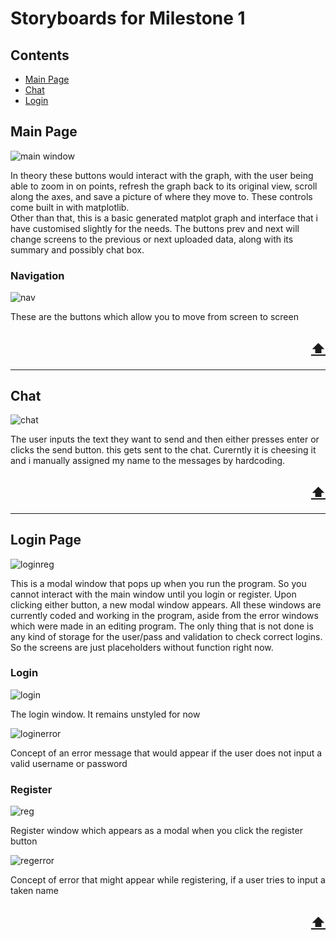 # Storyboards for Milestone 1

## Contents
- [Main Page](#main-page)  
- [Chat](#chat)  
- [Login](#login-page)  

## Main Page
![main window](https://raw.githubusercontent.com/d3aths/SDV602-Project/master/Milestone-1/storyboard/main%20window%20v3.png?token=AD26CGCOK64SHGCV52V6TOLBFRAUI)

In theory these buttons would interact with the graph, with the user being able to zoom in on points, refresh the graph back to its original view, scroll along the axes, and save a picture of where they move to. These controls come built in with matplotlib.  
Other than that, this is a basic generated matplot graph and interface that i have customised slightly for the needs. The buttons prev and next will change screens to the previous or next uploaded data, along with its summary and possibly chat box.

### Navigation
![nav](https://github.com/d3aths/SDV602-Project/blob/master/Milestone-1/storyboard/nav.png?raw=true)

These are the buttons which allow you to move from screen to screen

<h2 align="right">
  
[⬆](#contents)

---

## Chat
![chat](https://raw.githubusercontent.com/d3aths/SDV602-Project/master/Milestone-1/storyboard/project%20chat.gif?token=AD26CGBHZGNS5EZBZGHYXC3BFRBWK)

The user inputs the text they want to send and then either presses enter or clicks the send button. this gets sent to the chat. Curerntly it is cheesing it and i manually assigned my name to the messages by hardcoding.

<h2 align="right">
  
[⬆](#contents)

---
  
## Login Page
![loginreg](https://raw.githubusercontent.com/d3aths/SDV602-Project/master/Milestone-1/storyboard/loginreg.png?token=AD26CGB2UIAYRYHEZB72UATBGFW2Y)
  
This is a modal window that pops up when you run the program. So you cannot interact with the main window until you login or register. Upon clicking either button, a new modal window appears. All these windows are currently coded and working in the program, aside from the error windows which were made in an editing program. The only thing that is not done is any kind of storage for the user/pass and validation to check correct logins. So the screens are just placeholders without function right now.

### Login
![login](https://raw.githubusercontent.com/d3aths/SDV602-Project/master/Milestone-1/storyboard/login.png?token=AD26CGDJNRA3JTWQ5LLFR33BGFW2M)

The login window. It remains unstyled for now
  
![loginerror](https://raw.githubusercontent.com/d3aths/SDV602-Project/master/Milestone-1/storyboard/loginfailed.png?token=AD26CGANOMRBUNHOPGCFH73BGFXH6)
 
Concept of an error message that would appear if the user does not input a valid username or password
  
### Register
![reg](https://raw.githubusercontent.com/d3aths/SDV602-Project/master/Milestone-1/storyboard/reg.png?token=AD26CGEHIB7NG37XXCNLNQ3BGFXKY)
  
Register window which appears as a modal when you click the register button
  
![regerror](https://raw.githubusercontent.com/d3aths/SDV602-Project/master/Milestone-1/storyboard/regfailed.png?token=AD26CGGRF4B2IFT7CBMSZGTBGFXNE)
  
Concept of error that might appear while registering, if a user tries to input a taken name
  
<h2 align="right">
  
[⬆](#contents)
  
